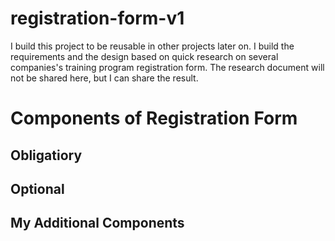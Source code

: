 # registration-form-v1
I build this project to be reusable in other projects later on. I build the requirements and the design based on quick research on several companies's training program registration form. The research document will not be shared here, but I can share the result.

# Components of Registration Form
## Obligatiory
## Optional
## My Additional Components
